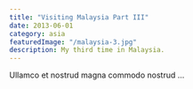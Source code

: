 ```yaml
---
title: "Visiting Malaysia Part III"
date: 2013-06-01
category: asia
featuredImage: "/malaysia-3.jpg"
description: My third time in Malaysia.
---
```


Ullamco et nostrud magna commodo nostrud ...